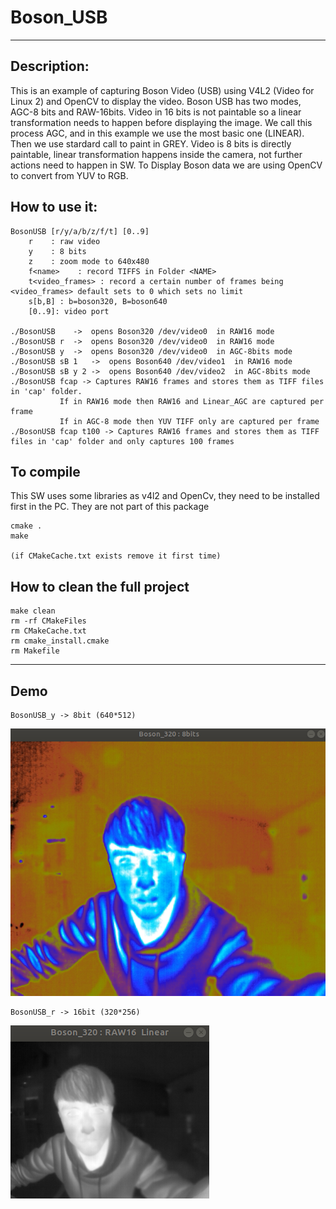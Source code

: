# Boson_USB 
-----------------------------
## Description:

This is an example of capturing Boson Video (USB) using V4L2 (Video for Linux 2)
and OpenCV to display the video. Boson USB has two modes, AGC-8 bits and
RAW-16bits.
Video in 16 bits is not paintable so a linear transformation needs to happen
before displaying the image. We call this process AGC, and in this example we
use the most basic one (LINEAR). Then we use stardard call to paint in GREY.
Video is 8 bits is directly paintable, linear transformation happens inside the
 camera, not further actions need to happen in SW.
To Display Boson data we are using OpenCV to convert from YUV to RGB.

## How to use it:
```
BosonUSB [r/y/a/b/z/f/t] [0..9] 
	r    : raw video
	y    : 8 bits
	z    : zoom mode to 640x480
	f<name>    : record TIFFS in Folder <NAME>
	t<video_frames> : record a certain number of frames being <video_frames> default sets to 0 which sets no limit
	s[b,B] : b=boson320, B=boson640   
	[0..9]: video port

./BosonUSB    ->  opens Boson320 /dev/video0  in RAW16 mode
./BosonUSB r  ->  opens Boson320 /dev/video0  in RAW16 mode
./BosonUSB y  ->  opens Boson320 /dev/video0  in AGC-8bits mode
./BosonUSB sB 1   ->  opens Boson640 /dev/video1  in RAW16 mode
./BosonUSB sB y 2 ->  opens Boson640 /dev/video2  in AGC-8bits mode
./BosonUSB fcap -> Captures RAW16 frames and stores them as TIFF files in 'cap' folder.
		   If in RAW16 mode then RAW16 and Linear_AGC are captured per frame
		   If in AGC-8 mode then YUV TIFF only are captured per frame
./BosonUSB fcap t100 -> Captures RAW16 frames and stores them as TIFF files in 'cap' folder and only captures 100 frames
```

## To compile

This SW uses some libraries as v4l2 and OpenCv, they need to be installed first in the PC.
They are not part of this package
```
cmake .
make

(if CMakeCache.txt exists remove it first time)
```

## How to clean the full project
```
make clean
rm -rf CMakeFiles
rm CMakeCache.txt
rm cmake_install.cmake
rm Makefile
```
-----------------------------

## Demo
```
BosonUSB_y -> 8bit (640*512)
```
![BosonUSB_y](../figures/BosonUSB_y.png)
```
BosonUSB_r -> 16bit (320*256)
```
![BosonUSB_r](../figures/BosonUSB_r.png)